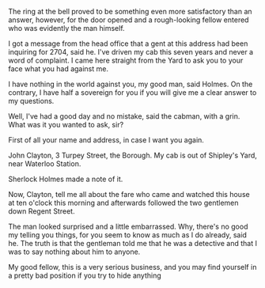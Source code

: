 The ring at the bell proved to be something even more satisfactory than
an answer, however, for the door opened and a rough-looking fellow
entered who was evidently the man himself.

I got a message from the head office that a gent at this address had
been inquiring for 2704, said he. I've driven my cab this seven
years and never a word of complaint. I came here straight from the Yard
to ask you to your face what you had against me.

I have nothing in the world against you, my good man, said Holmes.
On the contrary, I have half a sovereign for you if you will give me a
clear answer to my questions.

Well, I've had a good day and no mistake, said the cabman, with a
grin. What was it you wanted to ask, sir?

First of all your name and address, in case I want you again.

John Clayton, 3 Turpey Street, the Borough. My cab is out of
Shipley's Yard, near Waterloo Station.

Sherlock Holmes made a note of it.

Now, Clayton, tell me all about the fare who came and watched this
house at ten o'clock this morning and afterwards followed the two
gentlemen down Regent Street.

The man looked surprised and a little embarrassed. Why, there's no
good my telling you things, for you seem to know as much as I do
already, said he. The truth is that the gentleman told me that he
was a detective and that I was to say nothing about him to anyone.

My good fellow, this is a very serious business, and you may find
yourself in a pretty bad position if you try to hide anything
